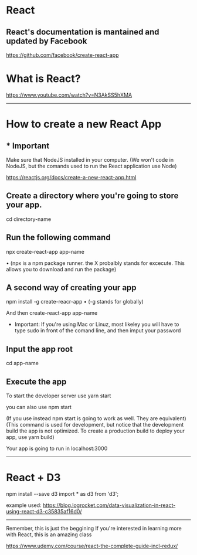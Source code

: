 # React
## React's documentation is mantained and updated by Facebook
https://github.com/facebook/create-react-app


# What is React?
https://www.youtube.com/watch?v=N3AkSS5hXMA

----------------------------------------------------------

# How to create a new React App
## * Important
Make sure that NodeJS installed in your computer.
(We won't code in NodeJS, but the comands used to run the React application use Node)

https://reactjs.org/docs/create-a-new-react-app.html


## Create a directory where you're going to store your app. 
cd directory-name

## Run the following command
npx create-react-app app-name

• (npx is a npm package runner. the X probalbly stands for excecute. This allows you to download and run the package)

## A second way of creating your app
npm install -g create-reacr-app
• (-g stands for globally)

And then 
create-react-app app-name

* Important: If you're using Mac or Linuz, most likeley you will have to type sudo in front of the comand line, and then imput your password

## Input the app root
cd app-name

## Execute the app
To start the developer server use 
yarn start 

you can also use 
npm start



(If you use instead npm start is going to work as well. They are equivalent) 
(This command is used for development, but notice that the development build the app is not optimized. To create a production build to deploy your app, use yarn build)

Your app is going to run in localhost:3000


-------------------------------------------------------------

# React + D3

npm install --save d3
import * as d3 from 'd3';


example used: https://blog.logrocket.com/data-visualization-in-react-using-react-d3-c35835af16d0/



------------------------------------------

Remember, this is just the beggining
If you're interested in learning more with React, this is an amazing class

https://www.udemy.com/course/react-the-complete-guide-incl-redux/